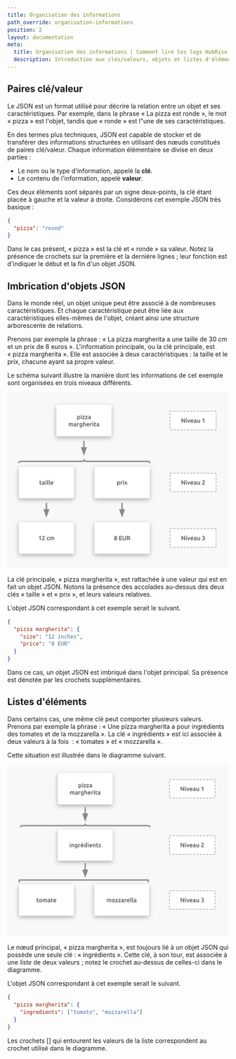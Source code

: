 ```yaml
---
title: Organisation des informations
path_override: organisation-informations
position: 2
layout: documentation
meta:
  title: Organisation des informations | Comment lire les logs HubRise
  description: Introduction aux clés/valeurs, objets et listes d'éléments en JSON.
---
```


## Paires clé/valeur

Le JSON est un format utilisé pour décrire la relation entre un objet et ses caractéristiques. Par exemple, dans la phrase « La pizza est ronde », le mot « pizza » est l'objet, tandis que « ronde » est l"une de ses caractéristiques.

En des termes plus techniques, JSON est capable de stocker et de transférer des informations structurées en utilisant des nœuds constitués de paires clé/valeur. Chaque information élémentaire se divise en deux parties :

- Le nom ou le type d'information, appelé la **clé**.
- Le contenu de l'information, appelé **valeur**.

Ces deux éléments sont séparés par un signe deux-points, la clé étant placée à gauche et la valeur à droite. Considérons cet exemple JSON très basique :

```json
{
  "pizza": "round"
}
```

Dans le cas présent, « pizza » est la clé et « ronde » sa valeur. Notez la présence de crochets sur la première et la dernière lignes ; leur fonction est d'indiquer le début et la fin d'un objet JSON.

## Imbrication d'objets JSON

Dans le monde réel, un objet unique peut être associé à de nombreuses caractéristiques. Et chaque caractéristique peut être liée aux caractéristiques elles-mêmes de l'objet, créant ainsi une structure arborescente de relations.

Prenons par exemple la phrase : « La pizza margherita a une taille de 30 cm et un prix de 8 euros ». L'information principale, ou la clé principale, est « pizza margherita ». Elle est associée à deux caractéristiques : la taille et le prix, chacune ayant sa propre valeur.

Le schéma suivant illustre la manière dont les informations de cet exemple sont organisées en trois niveaux différents.

![Objets JSON](./images/001-2x-nested-json-object.png)

La clé principale, « pizza margherita », est rattachée à une valeur qui est en fait un objet JSON. Notons la présence des accolades au-dessus des deux clés « taille » et « prix », et leurs valeurs relatives.

L'objet JSON correspondant à cet exemple serait le suivant.

```json
{
  "pizza margherita": {
    "size": "12 inches",
    "price": "8 EUR"
  }
}
```

Dans ce cas, un objet JSON est imbriqué dans l'objet principal. Sa présence est dénotée par les crochets supplémentaires.

## Listes d'éléments

Dans certains cas, une même clé peut comporter plusieurs valeurs. Prenons par exemple la phrase : « Une pizza margherita a pour ingrédients des tomates et de la mozzarella ». La clé « ingrédients » est ici associée à deux valeurs à la fois  : « tomates » et « mozzarella ».

Cette situation est illustrée dans le diagramme suivant.

![Liste d'éléments JSON](./images/002-2x-json-list.png)

Le nœud principal, « pizza margherita », est toujours lié à un objet JSON qui possède une seule clé : « ingrédients ». Cette clé, à son tour, est associée à une _liste_ de deux valeurs ; notez le crochet au-dessus de celles-ci dans le diagramme.

L'objet JSON correspondant à cet exemple serait le suivant.

```json
{
  "pizza margherita": {
    "ingredients": ["tomato", "mozzarella"]
  }
}
```

Les crochets [] qui entourent les valeurs de la liste correspondent au crochet utilisé dans le diagramme.
